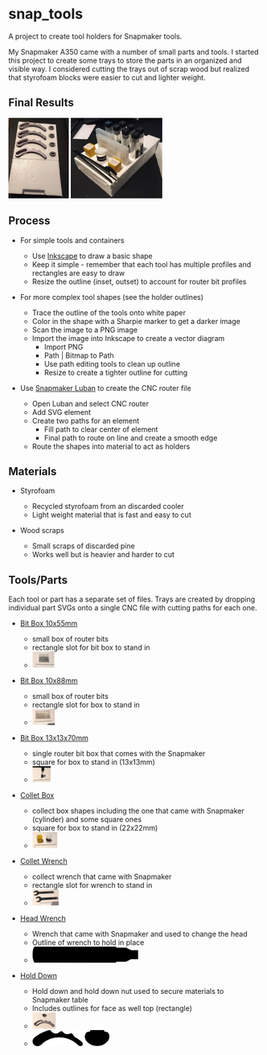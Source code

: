 # snap_tools

A project to create tool holders for Snapmaker tools.

My Snapmaker A350 came with a number of small parts and tools. I started this project to create some trays to store the parts in an organized and visible way.  I considered cutting the trays out of scrap wood but realized that styrofoam blocks were easier to cut and lighter weight.

## Final Results

<!---
![Holder Tray](trays/holder_tray/IMG_6915.JPG) 
![Tool Tray 2](trays/tool_and_bit_tray/IMG_6918.JPG)
-->

<p align="left">
  <img src="trays/holder_tray/IMG_6915.JPG" height="160" title="Holder Tray">
  <img src="trays/tool_and_bit_tray/IMG_6918.JPG" height="160" title="Tool and Bit Tray">
</p>

## Process
- For simple tools and containers
  - Use [Inkscape](https://inkscape.org/) to draw a basic shape
  - Keep it simple - remember that each tool has multiple profiles and rectangles are easy to draw
  - Resize the outline (inset, outset) to account for router bit profiles

- For more complex tool shapes (see the holder outlines)
  - Trace the outline of the tools onto white paper
  - Color in the shape with a Sharpie marker to get a darker image
  - Scan the image to a PNG image
  - Import the image into Inkscape to create a vector diagram
    - Import PNG
    - Path | Bitmap to Path
    - Use path editing tools to clean up outline
    - Resize to create a tighter outline for cutting

- Use [Snapmaker Luban](https://snapmaker.com/product/snapmaker-2/downloads) to create the CNC router file
  - Open Luban and select CNC router
  - Add SVG element
  - Create two paths for an element
    - Fill path to clear center of element
    - Final path to route on line and create a smooth edge
  - Route the shapes into material to act as holders

## Materials
- Styrofoam
  - Recycled styrofoam from an discarded cooler
  - Light weight material that is fast and easy to cut

- Wood scraps
  - Small scraps of discarded pine
  - Works well but is heavier and harder to cut

## Tools/Parts

Each tool or part has a separate set of files.  Trays are created by dropping individual part SVGs onto a single CNC file with cutting paths for each one.

- [Bit Box 10x55mm](https://github.com/dennisvandam/snap_tools/tree/main/tools/bit_box_10x55)
  - small box of router bits
  - rectangle slot for bit box to stand in
  - <img src="tools/bit_box_10x55/bit_box_10x55.JPG" height="32" title="Bit Box 10x55mm">

- [Bit Box 10x88mm](https://github.com/dennisvandam/snap_tools/tree/main/tools/bit_box_10x88)
  - small box of router bits 
  - rectangle slot for box to stand in
  - <img src="tools/bit_box_10x88/bit_box_10x88.JPG" height="32" title="Bit Box 10x88mm">

- [Bit Box 13x13x70mm](https://github.com/dennisvandam/snap_tools/tree/main/tools/bit_box_13x13x70)
  - single router bit box that comes with the Snapmaker 
  - square for box to stand in (13x13mm)
  - <img src="tools/bit_box_13x13x70/bit_box_13x13x70.JPG" height="32" title="Bit Box 13x13x70mm">

- [Collet Box](https://github.com/dennisvandam/snap_tools/tree/main/tools/collet_box)
  - collect box shapes including the one that came with Snapmaker (cylinder) and some square ones 
  - square for box to stand in (22x22mm)
  - <img src="tools/collet_box/collet_box.JPG" height="32" title="Collet Box">

- [Collet Wrench](https://github.com/dennisvandam/snap_tools/tree/main/tools/collet_wrench)
  - collect wrench that came with Snapmaker
  - rectangle slot for wrench to stand in
  - <img src="tools/collet_wrench/IMG_6889.JPG" height="32" title="Collet Wrench">

- [Head Wrench](https://github.com/dennisvandam/snap_tools/tree/main/tools/head_wrench)
  - Wrench that came with Snapmaker and used to change the head
  - Outline of wrench to hold in place
  - <img src="tools/head_wrench/wrench_actual.svg" height="32" title="Head Wrench">

- [Hold Down](https://github.com/dennisvandam/snap_tools/tree/main/tools/hold_down)
  - Hold down and hold down nut used to secure materials to Snapmaker table
  - Includes outlines for face as well top (rectangle)
  - <img src="tools/hold_down/hold_down_and_nut_face.JPG" height="32" title="Hold Down And Nut Face">
  - <img src="tools/hold_down/full size/hold_down_face.svg" height="32" title="Hold Down Face"> <img src="tools/hold_down/full size/hold_down_nut_face.svg" height="32" title="Hold Down Nut Face">


